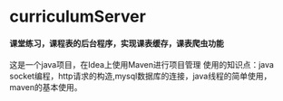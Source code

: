 # curriculumServer
#### 课堂练习，课程表的后台程序，实现课表缓存，课表爬虫功能

这是一个java项目，在Idea上使用Maven进行项目管理
使用的知识点：java socket编程，http请求的构造,mysql数据库的连接，java线程的简单使用，maven的基本使用。
